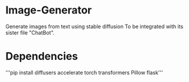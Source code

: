 # Image-Generator
Generate images from text using stable diffusion
To be integrated with its sister file "ChatBot".

# Dependencies
'''pip install diffusers accelerate torch transformers Pillow flask'''

